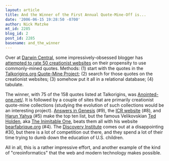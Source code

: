 ```yaml
---
layout: article
title: And the Winner of the First Annual Quote-Mine-Off is...
date: '2006-06-15 19:28:50 -0700'
author: Nick Matzke
mt_id: 2285
blog_id: 2
post_id: 2285
basename: and_the_winner
---
```

Over at [Darwin Central](http://www.darwincentral.org), some impressively-obsessed blogger has [attempted to rate 50 creationist websites](http://www.darwincentral.org/blog/2006/06/02/pied-pipers-at-the-gates-of-dawn/) on their propensity to use commonly-mined quotes.  Methods: (1) start with the quotes in the [Talkorigins.org Quote-Mine Project](http://www.talkorigins.org/faqs/quotes/mine/project.html); (2) search for those quotes on the creationist websites; (3) somehow put it all in a relational database; (4) tabulate.

The winner, with 75 of the 158 quotes listed at Talkorigins, was [Anointed-one.net/](http://www.anointed-one.net/).  It is followed by a couple of sites that are primarily creationist quote-mine collections (studying the evolution of such collections would be an interesting project).  [Answers in Genesis](http://www.answersingenesis.org/) (#9), the [ICR website](http://www.icr.org/) (#8), and [Harun Yahya](http://www.harunyahya.com/) (#5)  make the top ten list, but the famous Velikovskian [Ted](http://www.talkorigins.org/faqs/teds-world.html) [Holden](http://www.ediacara.org/ted.html), aka [The Inimitable One](http://www.talkorigins.org/origins/jargon/jargonfile_i.html), beats them all with his website [bearfabrique.org](http://www.bearfabrique.org/) (#4).  The [Discovery Institute](http://www.discovery.org/) comes out at a disappointing #30, but there is a lot of competition out there, and they spend a lot of their time trying to dumb down the education of U.S. children.

All in all, this is a rather impressive effort, and another example of the kind of "creoinformatics" that the web and modern technology makes possible.
